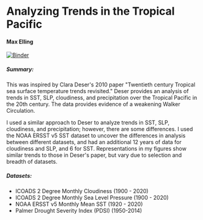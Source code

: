 # Analyzing Trends in the Tropical Pacific
#### Max Elling
[![Binder](https://mybinder.org/badge_logo.svg)](https://mybinder.org/v2/gh/Mte2112/rces-final-project/HEAD)

##### Summary:

This was inspired by Clara Deser's 2010 paper "Twentieth century Tropical sea surface temperature trends revisited." Deser provides an analysis of trends in SST, SLP, cloudiness, and precipitation over the Tropical Pacific in the 20th century. The data provides evidence of a weakening Walker Circulation.

I used a similar approach to Deser to analyze trends in SST, SLP, cloudiness, and precipitation; however, there are some differences. I used the NOAA ERSST v5 SST dataset to uncover the differences in analysis between different datasets, and had an additional 12 years of data for cloudiness and SLP, and 6 for SST. Representations in my figures show similar trends to those in Deser's paper, but vary due to selection and breadth of datasets. 

##### Datasets:
- ICOADS 2 Degree Monthly Cloudiness (1900 - 2020)
- ICOADS 2 Degree Monthly Sea Level Pressure (1900 - 2020)
- NOAA ERSST v5 Monthly Mean SST (1920 - 2020)
- Palmer Drought Severity Index (PDSI) (1950-2014)
